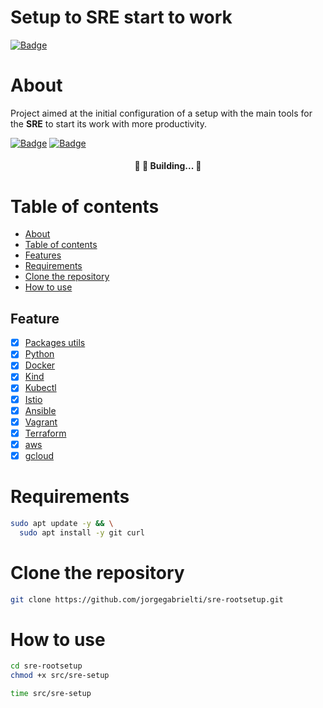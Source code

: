 # **Setup to SRE start to work**
[![Badge](https://img.shields.io/github/last-commit/jorgegabrielti/sre-rootsetup)](https://github.com/jorgegabrielti/sre-rootsetup)

About
==========
Project aimed at the initial configuration of a setup with the main tools for the **SRE** to start its work with more productivity.

[![Badge](https://img.shields.io/badge/Homologated-Ubuntu%20v20.04-orange)](https://ubuntu.com/download)
[![Badge](https://img.shields.io/badge/Requirements-git--scm-green)](https://git-scm.com/)


<h4 align="center"> 
	🚧 🚀 Building... 🚧
</h4>

Table of contents
==========
<!--ts-->
   * [About](#about)
   * [Table of contents](#table-of-contents)
   * [Features](#features)
   * [Requirements](#requirements)
   * [Clone the repository](#clone-repo)
   * [How to use](#how-to)
<!--te-->

## Feature
- [x] [Packages utils](src/conf/packages.txt)
- [x] [Python](https://www.python.org/downloads)
- [x] [Docker](https://docs.docker.com/engine/install)
- [x] [Kind](https://kind.sigs.k8s.io/)
- [x] [Kubectl](https://kubernetes.io/docs/tasks/tools/install-kubectl-linux/)
- [x] [Istio](https://istio.io/latest/docs/setup/getting-started/)
- [x] [Ansible](https://docs.ansible.com/ansible/latest/installation_guide/intro_installation.html)
- [x] [Vagrant](https://www.vagrantup.com/downloads)
- [x] [Terraform](https://www.terraform.io/downloads)
- [x] [aws](https://docs.aws.amazon.com/cli/latest/userguide/getting-started-install.html)
- [x] [gcloud](https://cloud.google.com/sdk/docs/install)

Requirements
==========
```bash
sudo apt update -y && \
  sudo apt install -y git curl
```

Clone the repository
==========
```bash
git clone https://github.com/jorgegabrielti/sre-rootsetup.git
```
How to use
==========

```bash
cd sre-rootsetup
chmod +x src/sre-setup
```
```bash
time src/sre-setup
```

